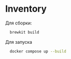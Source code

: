 # Inventory

Для сборки:
```bash
  brewkit build
```

Для запуска
```bash
  docker compose up --build
```